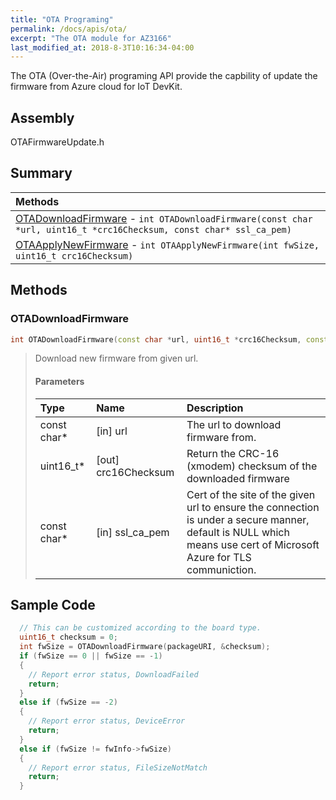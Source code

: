 ```yaml
---
title: "OTA Programing"
permalink: /docs/apis/ota/
excerpt: "The OTA module for AZ3166"
last_modified_at: 2018-8-3T10:16:34-04:00
---
```


The OTA (Over-the-Air) programing API provide the capbility of update the firmware from Azure cloud for IoT DevKit.

## Assembly

OTAFirmwareUpdate.h

## Summary

| Methods |
| :------ |
| [OTADownloadFirmware](#otadownloadfirmware) - `int OTADownloadFirmware(const char *url, uint16_t *crc16Checksum, const char* ssl_ca_pem)` |
| [OTAApplyNewFirmware](#otaapplynewfirmware) - `int OTAApplyNewFirmware(int fwSize, uint16_t crc16Checksum)` |


## Methods

### OTADownloadFirmware

```cpp
int OTADownloadFirmware(const char *url, uint16_t *crc16Checksum, const char* ssl_ca_pem);
```

> Download new firmware from given url.
> 
> #### Parameters
> 
> | Type | Name | Description |
> | :--- | :--- | :---------- |
> | const char* | [in] url | The url to download firmware from. |
> | uint16_t* | [out] crc16Checksum | Return the CRC-16 (xmodem) checksum of the downloaded firmware |
> | const char* | [in] ssl_ca_pem | Cert of the site of the given url to ensure the connection is under a secure manner, default is NULL which means use cert of Microsoft Azure for TLS communiction. |

## Sample Code

``` cpp
  // This can be customized according to the board type.
  uint16_t checksum = 0;
  int fwSize = OTADownloadFirmware(packageURI, &checksum);
  if (fwSize == 0 || fwSize == -1)
  {
    // Report error status, DownloadFailed
    return;
  }
  else if (fwSize == -2)
  {
    // Report error status, DeviceError
    return;
  }
  else if (fwSize != fwInfo->fwSize)
  {
    // Report error status, FileSizeNotMatch
    return;
  }
```